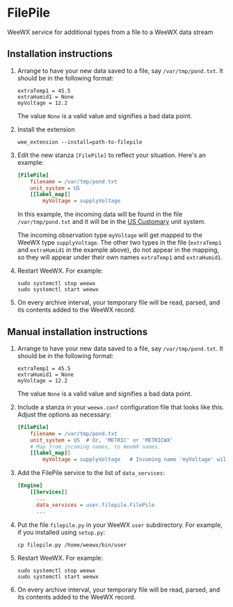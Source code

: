 # FilePile
WeeWX service for additional types from a file to a WeeWX data stream

## Installation instructions

1. Arrange to have your new data saved to a file, say `/var/tmp/pond.txt`. It should be in the following
format:

    ```
    extraTemp1 = 45.5
    extraHumid1 = None
    myVoltage = 12.2
    ```
    
    The value `None` is a valid value and signifies a bad data point.
    
2. Install the extension

    ```shell
    wee_extension --install=path-to-filepile
    ```

3. Edit the new stanza `[FilePile]` to reflect your situation. Here's an example:

   ```ini
   [FilePile]
       filename = /var/tmp/pond.txt
       unit_system = US
       [[label_map]]
           myVoltage = supplyVoltage
   ```
   In this example, the incoming data will be found in the file `/var/tmp/pond.txt` and it
will be in the [US Customary](http://weewx.com/docs/customizing.htm#units) unit system.

   The incoming observation type `myVoltage` will get mapped to the WeeWX type `supplyVoltage`. The
other two types in the file (`extraTemp1` and `extraHumid1` in the example above), do not appear in the mapping, so
they will appear under their own names `extraTemp1` and `extraHumid1`.

4. Restart WeeWX. For example:

   ```shell
   sudo systemctl stop weewx
   sudo systemctl start weewx
   ```

5. On every archive interval, your temporary file will be read, parsed,
and its contents added to the WeeWX record. 


## Manual installation instructions

1. Arrange to have your new data saved to a file, say `/var/tmp/pond.txt`. It should be in the following
format:

    ```
    extraTemp1 = 45.5
    extraHumid1 = None
    myVoltage = 12.2
    ```
    
    The value `None` is a valid value and signifies a bad data point.
    
2. Include a stanza in your `weewx.conf` configuration file that looks like this. Adjust
the options as necessary:

    ```ini
    [FilePile]
        filename = /var/tmp/pond.txt
        unit_system = US  # Or, 'METRIC' or 'METRICWX'
        # Map from incoming names, to WeeWX names.
        [[label_map]]
            myVoltage = supplyVoltage   # Incoming name 'myVoltage' will get mapped to 'supplyVoltage'
    ``` 

3. Add the FilePile service to the list of `data_services`:

    ```ini
    [Engine]
        [[Services]]
          ...
          data_services = user.filepile.FilePile
          ...
    
4. Put the file `filepile.py` in your WeeWX `user` subdirectory.
For example, if you installed using `setup.py`:

    ```shell
    cp filepile.py /home/weewx/bin/user
    ```

5. Restart WeeWX. For example:

   ```shell
   sudo systemctl stop weewx
   sudo systemctl start weewx
   ```

6. On every archive interval, your temporary file will be read, parsed,
and its contents added to the WeeWX record. 


